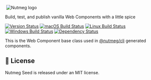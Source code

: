 <img src="https://nutmeg.tools/img/icon-medium.png" itemprop="image" alt="Nutmeg icon" width="0">
<img src="https://nutmeg.tools/img/logo-small.png" alt="Nutmeg logo">

Build, test, and publish vanilla Web Components with a little spice

[![Version Status](https://img.shields.io/npm/v/@nutmeg/seed.svg?style=flat&label=version&colorB=4bc524)](https://npmjs.com/package/@nutmeg/seed)
[![macOS Build Status](https://img.shields.io/circleci/project/github/abraham/nutmeg-seed.svg?style=flat&label=macos)](https://circleci.com/gh/abraham/nutmeg-seed)
[![Linux Build Status](https://img.shields.io/travis/abraham/nutmeg-seed.svg?style=flat&label=linux)](https://travis-ci.org/abraham/nutmeg-seed)
[![Windows Build Status](https://img.shields.io/appveyor/ci/abraham/nutmeg-seed.svg?style=flat&label=windows)](https://ci.appveyor.com/project/abraham/nutmeg-seed)
[![Dependency Status](https://david-dm.org/abraham/nutmeg-seed.svg?style=flat)](https://david-dm.org/abraham/nutmeg-seed)

This is the Web Component base class used in [@nutmeg/cli](https://nutmeg.tools) generated components.

## 👔 License

Nutmeg Seed is released under an MIT license.
